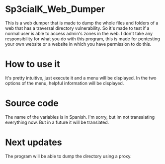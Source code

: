 # Sp3cialK_Web_Dumper
This is a web dumper that is made to dump the whole files and folders of a web that has a traversal directory vulnerability.
So it's made to test if a normal user is able to access admin's zones in the web.
I don't take any responsibility for what you do with this program, this is made for pentesting your own website or a website in which you have permission to do this.

# How to use it
It's pretty intuitive, just execute it and a menu will be displayed. In the two options of the menu, helpful information will be displayed.

# Source code
The name of the variables is in Spanish. I'm sorry, but im not transalating everything now. But in a future it will be translated.

# Next updates
The program will be able to dump the directory using a proxy.
